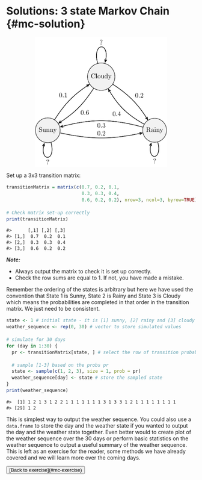 
#  Solutions: 3 state Markov Chain {#mc-solution}
<img src="MC-solution_files/figure-html/unnamed-chunk-1-1.png" width="70%" style="display: block; margin: auto;" />

Set up a 3x3 transition matrix:


```{.r .numberLines}
transitionMatrix = matrix(c(0.7, 0.2, 0.1,
                            0.3, 0.3, 0.4,
                            0.6, 0.2, 0.2), nrow=3, ncol=3, byrow=TRUE)

# Check matrix set-up correctly
print(transitionMatrix)
```

``` bg-info
#>      [,1] [,2] [,3]
#> [1,]  0.7  0.2  0.1
#> [2,]  0.3  0.3  0.4
#> [3,]  0.6  0.2  0.2
```

***Note:***

- Always output the matrix to check it is set up correctly.
- Check the row sums are equal to 1. If not, you have made a mistake.

Remember the ordering of the states is arbitrary but here we have used the convention that State 1 is Sunny, State 2 is Rainy and State 3 is Cloudy which means the probabilities are completed in that order in the transition matrix. We just need to be consistent.


```{.r .numberLines}
state <- 1 # initial state - it is [1] sunny, [2] rainy and [3] cloudy
weather_sequence <- rep(0, 30) # vector to store simulated values

# simulate for 30 days
for (day in 1:30) {
  pr <- transitionMatrix[state, ] # select the row of transition probabilities

  # sample [1-3] based on the probs pr
  state <- sample(c(1, 2, 3), size = 1, prob = pr)
  weather_sequence[day] <- state # store the sampled state
}
print(weather_sequence)
```

``` bg-info
#>  [1] 1 2 1 3 1 2 2 1 1 1 1 1 1 1 3 1 3 3 1 2 1 1 1 1 1 1 1 1
#> [29] 1 2
```

This is simplest way to output the weather sequence. You could also use a `data.frame` to store the day and the weather state if you wanted to output the day and the weather state together. Even better would to create plot of the weather sequence over the 30 days or perform basic statistics on the weather sequence to output a useful summary of the weather sequence. This is left as an exercise for the reader, some methods we have already covered and we will learn more over the coming days.

<button class="button">
  [Back to exercise](#mc-exercise)
</button>
